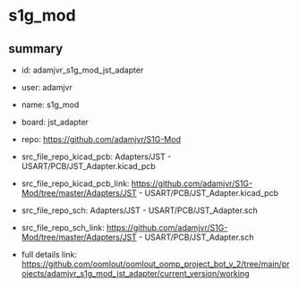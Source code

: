 # s1g_mod
 
## summary 
* id: adamjvr_s1g_mod_jst_adapter
* user: adamjvr
* name: s1g_mod
* board: jst_adapter
* repo: https://github.com/adamjvr/S1G-Mod
* src_file_repo_kicad_pcb: Adapters/JST - USART/PCB/JST_Adapter.kicad_pcb
* src_file_repo_kicad_pcb_link: https://github.com/adamjvr/S1G-Mod/tree/master/Adapters/JST - USART/PCB/JST_Adapter.kicad_pcb


* src_file_repo_sch: Adapters/JST - USART/PCB/JST_Adapter.sch
* src_file_repo_sch_link: https://github.com/adamjvr/S1G-Mod/tree/master/Adapters/JST - USART/PCB/JST_Adapter.sch
* full details link: https://github.com/oomlout/oomlout_oomp_project_bot_v_2/tree/main/projects/adamjvr_s1g_mod_jst_adapter/current_version/working  






